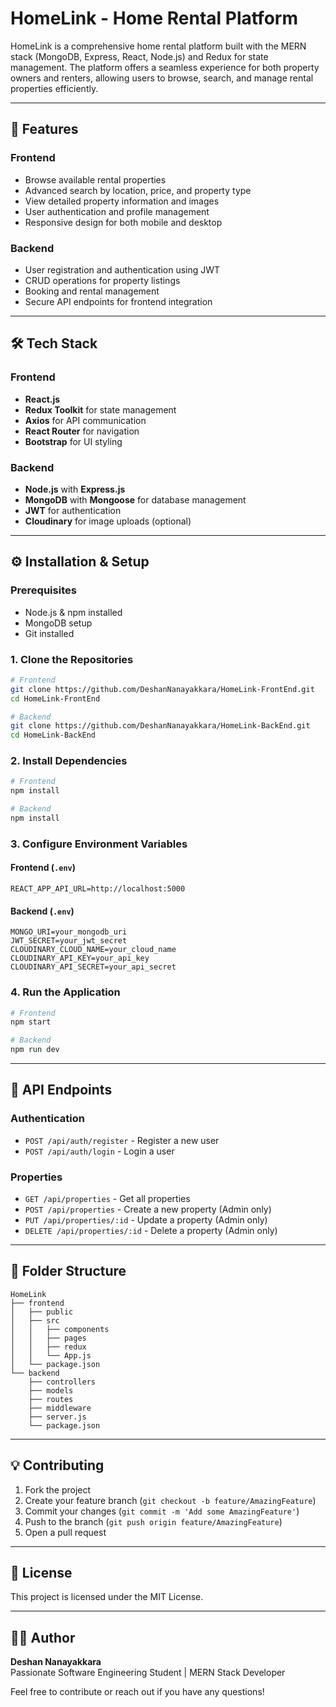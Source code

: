 # HomeLink - Home Rental Platform

HomeLink is a comprehensive home rental platform built with the MERN stack (MongoDB, Express, React, Node.js) and Redux for state management. The platform offers a seamless experience for both property owners and renters, allowing users to browse, search, and manage rental properties efficiently.

---

## 🚀 Features

### Frontend
- Browse available rental properties
- Advanced search by location, price, and property type
- View detailed property information and images
- User authentication and profile management
- Responsive design for both mobile and desktop

### Backend
- User registration and authentication using JWT
- CRUD operations for property listings
- Booking and rental management
- Secure API endpoints for frontend integration

---

## 🛠️ Tech Stack

### Frontend
- **React.js**
- **Redux Toolkit** for state management
- **Axios** for API communication
- **React Router** for navigation
- **Bootstrap** for UI styling

### Backend
- **Node.js** with **Express.js**
- **MongoDB** with **Mongoose** for database management
- **JWT** for authentication
- **Cloudinary** for image uploads (optional)

---

## ⚙️ Installation & Setup

### Prerequisites
- Node.js & npm installed
- MongoDB setup
- Git installed

### 1. Clone the Repositories
```sh
# Frontend
git clone https://github.com/DeshanNanayakkara/HomeLink-FrontEnd.git
cd HomeLink-FrontEnd

# Backend
git clone https://github.com/DeshanNanayakkara/HomeLink-BackEnd.git
cd HomeLink-BackEnd
```

### 2. Install Dependencies
```sh
# Frontend
npm install

# Backend
npm install
```

### 3. Configure Environment Variables

#### Frontend (`.env`)
```env
REACT_APP_API_URL=http://localhost:5000
```

#### Backend (`.env`)
```env
MONGO_URI=your_mongodb_uri
JWT_SECRET=your_jwt_secret
CLOUDINARY_CLOUD_NAME=your_cloud_name
CLOUDINARY_API_KEY=your_api_key
CLOUDINARY_API_SECRET=your_api_secret
```

### 4. Run the Application
```sh
# Frontend
npm start

# Backend
npm run dev
```

---

## 📄 API Endpoints

### Authentication
- `POST /api/auth/register` - Register a new user
- `POST /api/auth/login` - Login a user

### Properties
- `GET /api/properties` - Get all properties
- `POST /api/properties` - Create a new property (Admin only)
- `PUT /api/properties/:id` - Update a property (Admin only)
- `DELETE /api/properties/:id` - Delete a property (Admin only)

---

## 📂 Folder Structure

```
HomeLink
├── frontend
│   ├── public
│   ├── src
│   │   ├── components
│   │   ├── pages
│   │   ├── redux
│   │   └── App.js
│   └── package.json
└── backend
    ├── controllers
    ├── models
    ├── routes
    ├── middleware
    ├── server.js
    └── package.json
```

---

## 💡 Contributing
1. Fork the project
2. Create your feature branch (`git checkout -b feature/AmazingFeature`)
3. Commit your changes (`git commit -m 'Add some AmazingFeature'`)
4. Push to the branch (`git push origin feature/AmazingFeature`)
5. Open a pull request

---

## 📝 License
This project is licensed under the MIT License.

---

## 👨‍💻 Author
**Deshan Nanayakkara**  
Passionate Software Engineering Student | MERN Stack Developer

Feel free to contribute or reach out if you have any questions!
